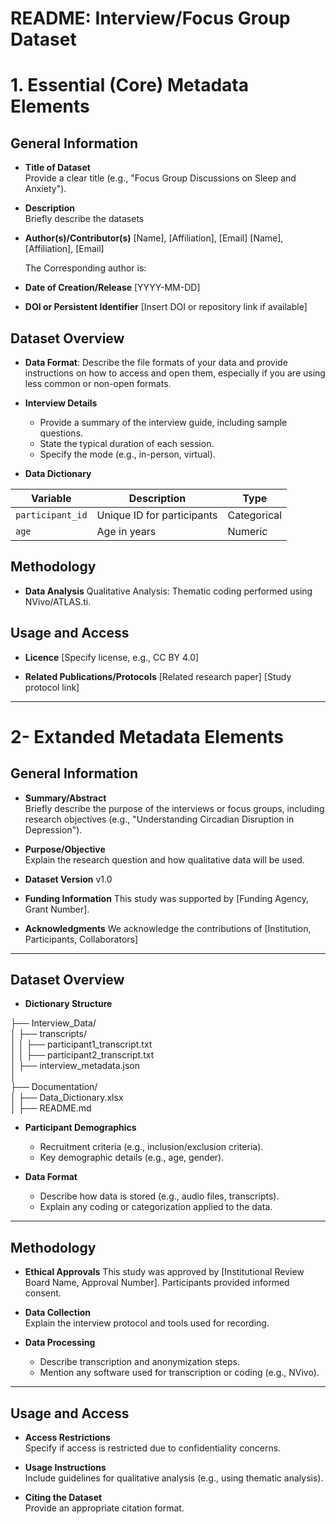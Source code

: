 # README: Interview/Focus Group Dataset

# 1. Essential (Core) Metadata Elements  

## General Information

- **Title of Dataset**  
  Provide a clear title (e.g., "Focus Group Discussions on Sleep and Anxiety").

- **Description**  
  Briefly describe the datasets

- **Author(s)/Contributor(s)**
  [Name], [Affiliation], [Email]
  [Name], [Affiliation], [Email]

  The Corresponding author is: 

- **Date of Creation/Release** [YYYY-MM-DD]

- **DOI or Persistent Identifier** [Insert DOI or repository link if available]


## Dataset Overview

- **Data Format**:
  Describe the file formats of your data and provide instructions on how to access and open them, especially if you are using less common or non-open formats.

- **Interview Details**  
  - Provide a summary of the interview guide, including sample questions.  
  - State the typical duration of each session.  
  - Specify the mode (e.g., in-person, virtual).

- **Data Dictionary**

| **Variable**     | **Description**                | **Type**     |  
|------------------|--------------------------------|--------------|  
| `participant_id` | Unique ID for participants     | Categorical  |  
| `age`            | Age in years                   | Numeric      |

## Methodology
 
- **Data Analysis**
  Qualitative Analysis: Thematic coding performed using NVivo/ATLAS.ti.

## Usage and Access

- **Licence** 
  [Specify license, e.g., CC BY 4.0]

- **Related Publications/Protocols**
  [Related research paper]
  [Study protocol link]


---

# 2- Extanded Metadata Elements

## General Information

- **Summary/Abstract**  
  Briefly describe the purpose of the interviews or focus groups, including research objectives (e.g., "Understanding Circadian Disruption in Depression").

- **Purpose/Objective**  
  Explain the research question and how qualitative data will be used.

- **Dataset Version** v1.0

- **Funding Information** This study was supported by [Funding Agency, Grant Number].

- **Acknowledgments**
  We acknowledge the contributions of [Institution, Participants, Collaborators]

---

## Dataset Overview

- **Dictionary Structure**

├── Interview_Data/  
│   ├── transcripts/        
│   │   ├── participant1_transcript.txt         
│   │   ├── participant2_transcript.txt        
│   ├── interview_metadata.json      
│    
├── Documentation/    
│   ├── Data_Dictionary.xlsx    
│   ├── README.md     

- **Participant Demographics**  
  - Recruitment criteria (e.g., inclusion/exclusion criteria).  
  - Key demographic details (e.g., age, gender).

- **Data Format**  
  - Describe how data is stored (e.g., audio files, transcripts).  
  - Explain any coding or categorization applied to the data.

---
## Methodology
 
- **Ethical Approvals**
  This study was approved by [Institutional Review Board Name, Approval Number]. Participants provided informed consent.

- **Data Collection**  
  Explain the interview protocol and tools used for recording.

- **Data Processing**  
  - Describe transcription and anonymization steps.  
  - Mention any software used for transcription or coding (e.g., NVivo).

---

## Usage and Access


- **Access Restrictions**  
  Specify if access is restricted due to confidentiality concerns.

- **Usage Instructions**  
  Include guidelines for qualitative analysis (e.g., using thematic analysis).

- **Citing the Dataset**  
  Provide an appropriate citation format.
